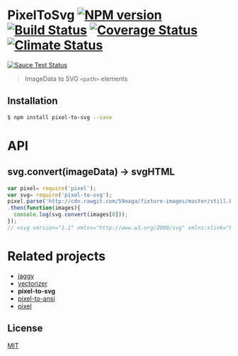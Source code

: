 # PixelToSvg [![NPM version][npm-image]][npm] [![Build Status][travis-image]][travis] [![Coverage Status][cover-image]][cover] [![Climate Status][climate-image]][climate]

[![Sauce Test Status][sauce-image]][sauce]

> ImageData to SVG `<path>` elements

## Installation
```bash
$ npm install pixel-to-svg --save
```

# API

## svg.convert(imageData) -> svgHTML

```js
var pixel= require('pixel');
var svg= require('pixel-to-svg');
pixel.parse('http://cdn.rawgit.com/59naga/fixture-images/master/still.PNG')
.then(function(images){
  console.log(svg.convert(images[0]));
});
// <svg version="1.1" xmlns="http://www.w3.org/2000/svg" xmlns:xlink="http://www.w3.org/1999/xlink" shape-rendering="crispEdges" width="112" height="112" viewBox="0 0 112 112"><g><path fill="rgba(0,0,0,255)" d="M0,0h112v1h-112ZM0,1h51v2h-51ZM84,1h2v2h-2ZM111,1h1v2h-1ZM0,3h51v2h-51ZM84,3h2v2h-2ZM111,3h1v2h-1ZM0,5h51v2h-51ZM84,5h2v2h-2ZM111,5h1v2h-1ZM0,7h51v2h-51ZM84,7h2v2h-2ZM111,7h1v2h-1ZM0,9h51v2h-51ZM84,9h2v2h-2ZM111,9h1v2h-1ZM0,11h51v2h-51ZM84,11h2v2h-2ZM111,11h1v2h-1ZM0,13h5 ...
```

# Related projects
* [jaggy](https://github.com/59naga/jaggy/)
* [vectorizer](https://github.com/59naga/vectorizer/)
* __pixel-to-svg__
* [pixel-to-ansi](https://github.com/59naga/pixel-to-ansi/)
* [pixel](https://github.com/59naga/pixel/)

License
---
[MIT][License]

[License]: http://59naga.mit-license.org/

[sauce-image]: http://soysauce.berabou.me/u/59798/pixel-to-svg.svg
[sauce]: https://saucelabs.com/u/59798
[npm-image]:https://img.shields.io/npm/v/pixel-to-svg.svg?style=flat-square
[npm]: https://npmjs.org/package/pixel-to-svg
[travis-image]: http://img.shields.io/travis/59naga/pixel-to-svg.svg?style=flat-square
[travis]: https://travis-ci.org/59naga/pixel-to-svg
[cover-image]: https://img.shields.io/codeclimate/github/59naga/pixel-to-svg.svg?style=flat-square
[cover]: https://codeclimate.com/github/59naga/pixel-to-svg/coverage
[climate-image]: https://img.shields.io/codeclimate/coverage/github/59naga/pixel-to-svg.svg?style=flat-square
[climate]: https://codeclimate.com/github/59naga/pixel-to-svg